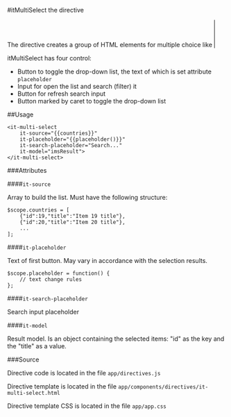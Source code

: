 #itMultiSelect the directive

The directive creates a group of HTML elements for multiple choice like <SELECT multiple>.
Elements of choice based on the checkboxes.
itMultiSelect template based by Bootstrap-3 styles.

itMultiSelect has four control:

* Button to toggle the drop-down list, the text of which is set attribute `placeholder`
* Input for open the list and search (filter) it
* Button for refresh search input
* Button marked by caret to toggle  the drop-down list

##Usage
```
<it-multi-select
    it-source="{{countries}}"
    it-placeholder="{{placeholder()}}"
    it-search-placeholder="Search..."
    it-model="imsResult">
</it-multi-select>
```

###Attributes

####`it-source`

Array to build the list. Must have the following structure:

```
$scope.countries = [
    {"id":19,"title":"Item 19 title"},
    {"id":20,"title":"Item 20 title"},
    ...
];
```

####`it-placeholder`

Text of first button. May vary in accordance with the selection results.

```
$scope.placeholder = function() {
    // text change rules
};
```

####`it-search-placeholder`

Search input placeholder

####`it-model`

Result model. Is an object containing the selected items: "id" as the key and the "title" as a value.

###Source

Directive code is located in the file `app/directives.js`

Directive template is located in the file `app/components/directives/it-multi-select.html`

Directive template CSS is located in the file `app/app.css`
